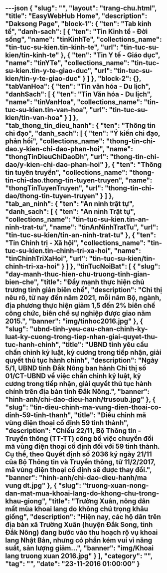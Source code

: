 ---json
{
    "slug": "",
    "layout": "trang-chu.html",
    "title": "EasyWebHub Home",
    "description": "Daksong Page",
    "block-1": {
        "ten": "Tab kinh tế",
        "danh-sach": [
            {
                "ten": "Tin Kinh tế - Đời sống",
                "name": "tinKinhTe",
                "collections_name": "tin-tuc-su-kien.tin-kinh-te",
                "url": "tin-tuc-su-kien/tin-kinh-te"
            },
            {
                "ten": "Tin Y tế - Giáo dục",
                "name": "tinYTe",
                "collections_name": "tin-tuc-su-kien.tin-y-te-giao-duc",
                "url": "tin-tuc-su-kien/tin-y-te-giao-duc"
            }
        ]
    },
    "block-2": {},
    "tabVanHoa": {
        "ten": "Tin văn hóa - Du lịch",
        "danhSach": [
            {
                "ten": "Tin Văn hóa - Du lịch",
                "name": "tinVanHoa",
                "collections_name": "tin-tuc-su-kien.tin-van-hoa",
                "url": "tin-tuc-su-kien/tin-van-hoa"
            }
        ]
    },
    "tab_thong_tin_dieu_hanh": {
        "ten": "Thông tin chỉ đạo",
        "danh_sach": [
            {
                "ten": "Ý kiến chỉ đạo, phản hồi",
                "collections_name": "thong-tin-chi-dao.y-kien-chi-dao-phan-hoi",
                "name": "thongTinDieuChiDaoDh",
                "url": "thong-tin-chi-dao/y-kien-chi-dao-phan-hoi"
            },
            {
                "ten": "Thông tin tuyên truyền",
                "collections_name": "thong-tin-chi-dao.thong-tin-tuyen-truyen",
                "name": "thongTinTuyenTruyen",
                "url": "thong-tin-chi-dao/thong-tin-tuyen-truyen"
            }
        ]
    },
    "tab_an_ninh": {
        "ten": "An ninh trật tự",
        "danh_sach": [
            {
                "ten": "An ninh Trật tự",
                "collections_name": "tin-tuc-su-kien.tin-an-ninh-trat-tu",
                "name": "tinAnNinhTratTu",
                "url": "tin-tuc-su-kien/tin-an-ninh-trat-tu"
            },
            {
                "ten": "Tin Chính trị - Xã hội",
                "collections_name": "tin-tuc-su-kien.tin-chinh-tri-xa-hoi",
                "name": "tinChinhTriXaHoi",
                "url": "tin-tuc-su-kien/tin-chinh-tri-xa-hoi"
            }
        ]
    },
    "tinTucNoiBat": [
        {
            "slug": "day-manh-thuc-hien-chu-truong-tinh-gian-bien-che",
            "title": "Đẩy mạnh thực hiện chủ trương tinh giản biên chế",
            "description": "Chỉ thị nêu rõ, từ nay đến năm 2021, mỗi năm Bộ, ngành, địa phương thực hiện giảm 1,5 đến 2% biên chế công chức, biên chế sự nghiệp được giao năm 2015.",
            "banner": "img/tinhoc2016.jpg"
        },
        {
            "slug": "ubnd-tinh-yeu-cau-chan-chinh-ky-luat-ky-cuong-trong-tiep-nhan-giai-quyet-thu-tuc-hanh-chinh",
            "title": "UBND tỉnh yêu cầu chấn chỉnh kỷ luật, kỷ cương trong tiếp nhận, giải quyết thủ tục hành chính",
            "description": "Ngày 5/1, UBND tỉnh Đắk Nông ban hành Chỉ thị số 01/CT-UBND về việc chấn chỉnh kỷ luật, kỷ cương trong tiếp nhận, giải quyết thủ tục hành chính trên địa bàn tỉnh Đắk Nông.",
            "banner": "hinh-anh/chi-dao-dieu-hanh/trusoub.jpg"
        },
        {
            "slug": "tin-dieu-chinh-ma-vung-dien-thoai-co-dinh-59-tinh-thanh",
            "title": "Điều chỉnh mã vùng điện thoại cố định 59 tỉnh thành",
            "description": "Chiều 22/11, Bộ Thông tin - Truyền thông (TT-TT) công bố việc chuyển đổi mã vùng điện thoại cố định đối với 59 tỉnh thành. Cụ thể, theo Quyết định số 2036 ký ngày 21/11 của Bộ Thông tin và Truyền thông, từ 11/2/2017, mã vùng điện thoại cố định sẽ được thay đổi.",
            "banner": "hinh-anh/chi-dao-dieu-hanh/ma vung dt.jpg"
        },
        {
            "slug": "truong-xuan-nong-dan-mat-mua-khoai-lang-do-khong-chu-trong-khau-giong",
            "title": "Trường Xuân, nông dân mất mùa khoai lang do không chú trọng khâu giống",
            "description": "Hiện nay, các hộ dân trên địa bàn xã Trường Xuân (huyện Đắk Song, tỉnh Đắk Nông) đang bước vào thu hoạch rộ vụ khoai lang Nhật Bản, nhưng có phần kém vui vì năng suất, sản lượng giảm...",
            "banner": "img/Khoai lang truong xuan 2016.jpg"
        }
    ],
    "category": "",
    "tag": "",
    "date": "23-11-2016 01:00:00"
}
---
